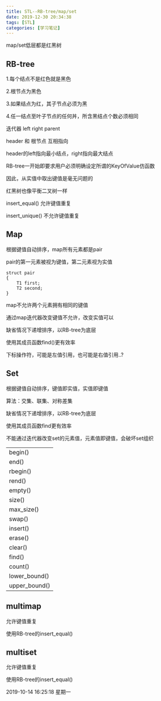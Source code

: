 ```yaml
---
title: STL--RB-tree/map/set
date: 2019-12-30 20:34:38
tags: [STL]
categories: [学习笔记]
---
```


 map/set低层都是红黑树

<!--more-->



## RB-tree

1.每个结点不是红色就是黑色

2.根节点为黑色

3.如果结点为红，其子节点必须为黑

4.任一结点至叶子节点的任何丼，所含黑结点个数必须相同


迭代器  left right  parent

header 和 根节点 互相指向

header的left指向最小结点，right指向最大结点

RB-tree一开始即要求用户必须明确设定所谓的KeyOfValue仿函数

因此，从实值中取出键值是毫无问题的

红黑树也像平衡二叉树一样


insert_equal() 允许键值重复

insert_unique()  不允许键值重复



## Map

根据键值自动排序，map所有元素都是pair

pair的第一元素被视为键值，第二元素视为实值

```
struct pair
{
	T1 first;
	T2 second;
}
```

map不允许两个元素拥有相同的键值

通过map迭代器改变键值不允许，改变实值可以

缺省情况下递增排序，以RB-tree为底层

使用其成员函数find()更有效率

下标操作符，可能是左值引用，也可能是右值引用..?



## Set

根据键值自动排序，键值即实值，实值即键值

算法：交集、联集、对称差集

缺省情况下递增排序，以RB-tree为底层

使用其成员函数find更有效率

不能通过迭代器改变set的元素值，元素值即键值，会破坏set组织



|               |
| ------------- |
| begin()       |
| end()         |
| rbegin()      |
| rend()        |
| empty()       |
| size()        |
| max_size()    |
| swap()        |
| insert()      |
| erase()       |
| clear()       |
| find()        |
| count()       |
| lower_bound() |
| upper_bound() |


## multimap

允许键值重复

使用RB-tree的insert_equal()

## multiset

允许键值重复

使用RB-tree的insert_equal()






2019-10-14 16:25:18 星期一